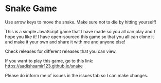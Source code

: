 # Snake Game

Use arrow keys to move the snake.
Make sure not to die by hitting yourself!


This is a simple JavaScript game that I have made so you all can play and I hope you like it!
I have open-sourced this game so that you all can clone it and make it your own and share it with me and anyone else!

Check releases for different releases that you can view.

If you want to play this game, go to this link: https://aadishsamir123.github.io/snake

Please do inform me of issues in the issues tab so I can make changes.

